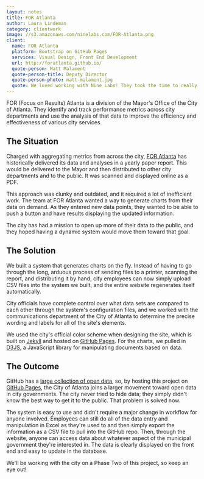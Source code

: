 ```yaml
---
layout: notes
title: FOR Atlanta
author: Laura Lindeman
category: clientwork
image: //s3.amazonaws.com/ninelabs.com/FOR-Atlanta.png
client:
  name: FOR Atlanta
  platform: Bootstrap on GitHub Pages
  services: Visual Design, Front End Development
  url: http://foratlanta.github.io/
  quote-person: Matt Malament 
  quote-person-title: Deputy Director
  quote-person-photo: matt-malament.jpg
  quote: We loved working with Nine Labs! They took the time to really understand what we needed and then worked diligently to make it happen. They transformed the way we're able to display data.
---
```

FOR (Focus on Results) Atlanta is a division of the Mayor's Office of the City of Atlanta. They identify and track performance metrics across city departments and use the analysis of that data to improve the efficiency and effectiveness of various city services. 

## The Situation
Charged with aggregating metrics from across the city, [FOR Atlanta](http://www.atlantaga.gov/index.aspx?page=133) has historically delivered its data and analyses in a yearly paper report. This would be delivered to the Mayor and then distributed to other city departments and to the public. It was scanned and displayed online as a PDF.

This approach was clunky and outdated, and it required a lot of inefficient work. The team at FOR Atlanta wanted a way to generate charts from their data on demand. As they entered new data points, they wanted to be able to push a button and have results displaying the updated information.

The city has had a mission to open up more of their data to the public, and they hoped having a dynamic system would move them toward that goal.

## The Solution
We built a system that generates charts on the fly. Instead of having to go through the long, arduous process of sending files to a printer, scanning the report, and distributing it by hand, city employees can now simply upload CSV files into the system we built, and the entire website regenerates itself automatically. 

City officials have complete control over what data sets are compared to each other through the system's configuration files, and we worked with the communications department of the City of Atlanta to determine the precise wording and labels for all of the site's elements. 

We used the city's official color scheme when designing the site, which is built on [Jekyll](http://jekyllrb.com/) and hosted on [GitHub Pages](https://github.com/foratlanta/foratlanta.github.io). For the charts, we pulled in [D3JS](http://d3js.org/), a JavaScript library for manipulating documents based on data.

## The Outcome
GitHub has a [large collection of open data](https://government.github.com/), so, by hosting this project on [GitHub Pages](https://pages.github.com/), the City of Atlanta joins a larger movement toward open data in city governments. The city never tried to hide data; they simply didn't know the best way to get it to the public. That problem is solved now. 

The system is easy to use and didn't require a major change in workflow for anyone involved. Employees can still do all of the data entry and manipulation in Excel as they're used to and then simply export the information as a CSV file to pull into the GitHub repo. Then, through the website, anyone can access data about whatever aspect of the municipal government they're interested in. The data is clearly displayed on the front end and easy to update in the database.

We'll be working with the city on a Phase Two of this project, so keep an eye out!
